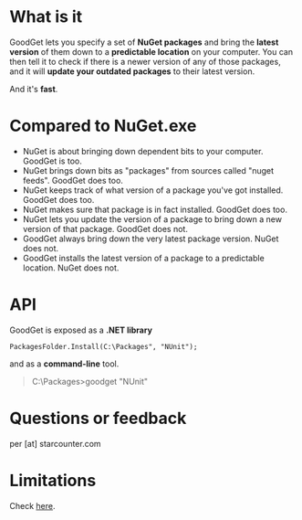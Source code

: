 What is it
==========
GoodGet lets you specify a set of **NuGet packages** and bring the **latest version** of them down to a **predictable location** on your computer. You can then tell it to check if there is a newer version of any of those packages, and it will **update your outdated packages** to their latest version.

And it's **fast**.

Compared to NuGet.exe
=====================
* NuGet is about bringing down dependent bits to your computer. GoodGet is too.
* NuGet brings down bits as "packages" from sources called "nuget feeds". GoodGet does too.
* NuGet keeps track of what version of a package you've got installed. GoodGet does too.
* NuGet makes sure that package is in fact installed. GoodGet does too.
* NuGet lets you update the version of a package to bring down a new version of that package. GoodGet does not.
* GoodGet always bring down the very latest package version. NuGet does not.
* GoodGet installs the latest version of a package to a predictable location. NuGet does not.

API
===
GoodGet is exposed as a **.NET library**

```
PackagesFolder.Install(C:\Packages", "NUnit");
```

and as a **command-line** tool.

> C:\Packages>goodget "NUnit"

Questions or feedback
=====================
per [at] starcounter.com

Limitations
===========
Check [here](https://github.com/per-samuelsson/GoodGet/issues?labels=enhancement&page=1&state=open).
